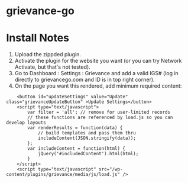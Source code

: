 # grievance-go

# Install Notes
1. Upload the zippded plugin.
2. Activate the plugin for the website you want (or you can try Network Activate, but that's not tested).
3. Go to Dashboard : Settings : Grievance and add a valid IGS# (log in directly to grievancego.com and ID is in top right corner).
4. On the page you want this rendered, add minimum required content:
```<div id="includedContent"></div>
	<button id="updateSettings" value="Update" class="grievanceUpdateButton" >Update Settings</button>
	<script type="text/javascript">
		var filter = 'all'; // remove for user-limited records
		// these functions are referenced by load.js so you can develop layouts
		var renderResults = function(data) {
			// build templates and pass them thru
			includeContent(JSON.stringify(data));
		};
		var includeContent = function(html) {
			jQuery('#includedContent').html(html);
		}
	</script>
	<script type="text/javascript" src="/wp-content/plugins/grievance/media/js/load.js" />
```